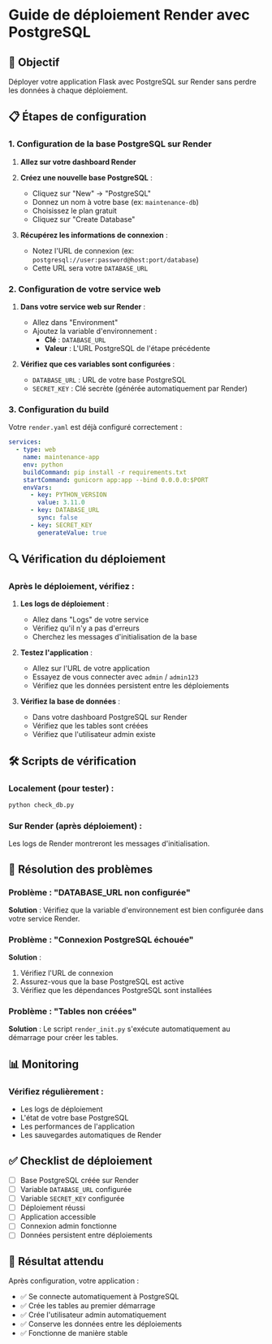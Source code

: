 # Guide de déploiement Render avec PostgreSQL

## 🎯 **Objectif**
Déployer votre application Flask avec PostgreSQL sur Render sans perdre les données à chaque déploiement.

## 📋 **Étapes de configuration**

### **1. Configuration de la base PostgreSQL sur Render**

1. **Allez sur votre dashboard Render**
2. **Créez une nouvelle base PostgreSQL** :
   - Cliquez sur "New" → "PostgreSQL"
   - Donnez un nom à votre base (ex: `maintenance-db`)
   - Choisissez le plan gratuit
   - Cliquez sur "Create Database"

3. **Récupérez les informations de connexion** :
   - Notez l'URL de connexion (ex: `postgresql://user:password@host:port/database`)
   - Cette URL sera votre `DATABASE_URL`

### **2. Configuration de votre service web**

1. **Dans votre service web sur Render** :
   - Allez dans "Environment"
   - Ajoutez la variable d'environnement :
     - **Clé** : `DATABASE_URL`
     - **Valeur** : L'URL PostgreSQL de l'étape précédente

2. **Vérifiez que ces variables sont configurées** :
   - `DATABASE_URL` : URL de votre base PostgreSQL
   - `SECRET_KEY` : Clé secrète (générée automatiquement par Render)

### **3. Configuration du build**

Votre `render.yaml` est déjà configuré correctement :
```yaml
services:
  - type: web
    name: maintenance-app
    env: python
    buildCommand: pip install -r requirements.txt
    startCommand: gunicorn app:app --bind 0.0.0.0:$PORT
    envVars:
      - key: PYTHON_VERSION
        value: 3.11.0
      - key: DATABASE_URL
        sync: false
      - key: SECRET_KEY
        generateValue: true
```

## 🔍 **Vérification du déploiement**

### **Après le déploiement, vérifiez :**

1. **Les logs de déploiement** :
   - Allez dans "Logs" de votre service
   - Vérifiez qu'il n'y a pas d'erreurs
   - Cherchez les messages d'initialisation de la base

2. **Testez l'application** :
   - Allez sur l'URL de votre application
   - Essayez de vous connecter avec `admin` / `admin123`
   - Vérifiez que les données persistent entre les déploiements

3. **Vérifiez la base de données** :
   - Dans votre dashboard PostgreSQL sur Render
   - Vérifiez que les tables sont créées
   - Vérifiez que l'utilisateur admin existe

## 🛠️ **Scripts de vérification**

### **Localement (pour tester) :**
```bash
python check_db.py
```

### **Sur Render (après déploiement) :**
Les logs de Render montreront les messages d'initialisation.

## 🔧 **Résolution des problèmes**

### **Problème : "DATABASE_URL non configurée"**
**Solution** : Vérifiez que la variable d'environnement est bien configurée dans votre service Render.

### **Problème : "Connexion PostgreSQL échouée"**
**Solution** : 
1. Vérifiez l'URL de connexion
2. Assurez-vous que la base PostgreSQL est active
3. Vérifiez que les dépendances PostgreSQL sont installées

### **Problème : "Tables non créées"**
**Solution** : Le script `render_init.py` s'exécute automatiquement au démarrage pour créer les tables.

## 📊 **Monitoring**

### **Vérifiez régulièrement :**
- Les logs de déploiement
- L'état de votre base PostgreSQL
- Les performances de l'application
- Les sauvegardes automatiques de Render

## ✅ **Checklist de déploiement**

- [ ] Base PostgreSQL créée sur Render
- [ ] Variable `DATABASE_URL` configurée
- [ ] Variable `SECRET_KEY` configurée
- [ ] Déploiement réussi
- [ ] Application accessible
- [ ] Connexion admin fonctionne
- [ ] Données persistent entre déploiements

## 🎉 **Résultat attendu**

Après configuration, votre application :
- ✅ Se connecte automatiquement à PostgreSQL
- ✅ Crée les tables au premier démarrage
- ✅ Crée l'utilisateur admin automatiquement
- ✅ Conserve les données entre les déploiements
- ✅ Fonctionne de manière stable 